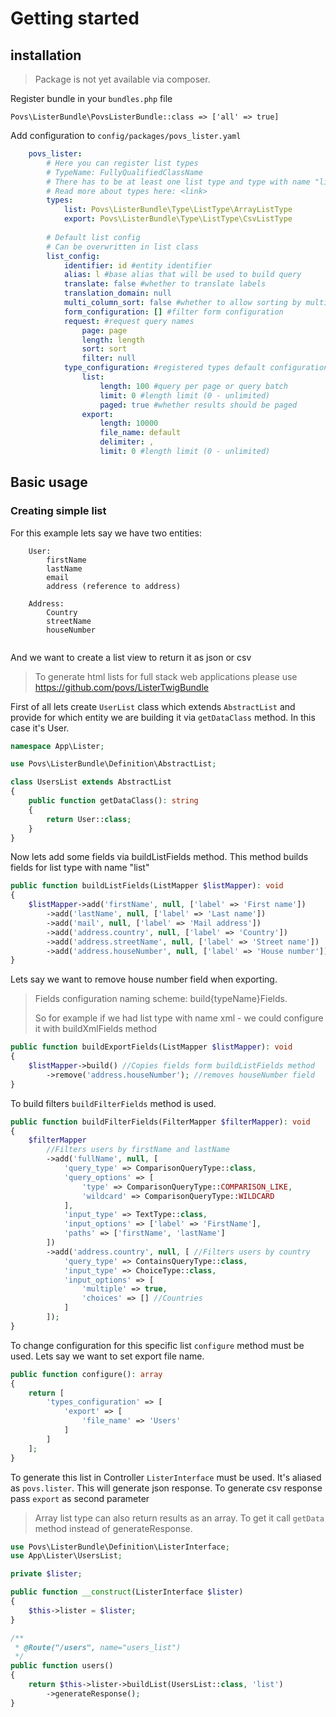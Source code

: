 # Getting started

## installation

>Package is not yet available via composer.

Register bundle in your `bundles.php` file

```
Povs\ListerBundle\PovsListerBundle::class => ['all' => true]
```

Add configuration to `config/packages/povs_lister.yaml`

``` yaml
    povs_lister:
        # Here you can register list types
        # TypeName: FullyQualifiedClassName
        # There has to be at least one list type and type with name "list" is required
        # Read more about types here: <link> 
        types:
            list: Povs\ListerBundle\Type\ListType\ArrayListType
            export: Povs\ListerBundle\Type\ListType\CsvListType
    
        # Default list config
        # Can be overwritten in list class
        list_config:
            identifier: id #entity identifier
            alias: l #base alias that will be used to build query
            translate: false #whether to translate labels
            translation_domain: null
            multi_column_sort: false #whether to allow sorting by multiple columns
            form_configuration: [] #filter form configuration
            request: #request query names
                page: page 
                length: length
                sort: sort
                filter: null
            type_configuration: #registered types default configuration
                list:
                    length: 100 #query per page or query batch
                    limit: 0 #length limit (0 - unlimited)
                    paged: true #whether results should be paged
                export:
                    length: 10000
                    file_name: default
                    delimiter: ,
                    limit: 0 #length limit (0 - unlimited)
```

## Basic usage

### Creating simple list

For this example lets say we have two entities:

```
    User:
        firstName
        lastName
        email
        address (reference to address)

    Address:
        Country        
        streetName
        houseNumber
        
```

And we want to create a list view to return it as json or csv

> To generate html lists for full stack web applications please use https://github.com/povs/ListerTwigBundle

First of all lets create `UserList` class which extends `AbstractList` and provide for 
which entity we are building it via `getDataClass` method. In this case it's User.
``` php
namespace App\Lister;

use Povs\ListerBundle\Definition\AbstractList;

class UsersList extends AbstractList
{
    public function getDataClass(): string
    {
        return User::class;
    }
}
```

Now lets add some fields via buildListFields method. 
This method builds fields for list type with name "list"

``` php
public function buildListFields(ListMapper $listMapper): void
{
    $listMapper->add('firstName', null, ['label' => 'First name'])
        ->add('lastName', null, ['label' => 'Last name'])
        ->add('mail', null, ['label' => 'Mail address'])
        ->add('address.country', null, ['label' => 'Country'])
        ->add('address.streetName', null, ['label' => 'Street name'])
        ->add('address.houseNumber', null, ['label' => 'House number']);
}
```

Lets say we want to remove house number field when exporting.

> Fields configuration naming scheme: build{typeName}Fields.
>
> So for example if we had list type with name xml - we could configure it with buildXmlFields method 

``` php
public function buildExportFields(ListMapper $listMapper): void
{
    $listMapper->build() //Copies fields form buildListFields method
        ->remove('address.houseNumber'); //removes houseNumber field
}
```

To build filters `buildFilterFields` method is used.

``` php
public function buildFilterFields(FilterMapper $filterMapper): void
{
    $filterMapper
        //Filters users by firstName and lastName
        ->add('fullName', null, [
            'query_type' => ComparisonQueryType::class,
            'query_options' => [
                'type' => ComparisonQueryType::COMPARISON_LIKE,
                'wildcard' => ComparisonQueryType::WILDCARD
            ],
            'input_type' => TextType::class,
            'input_options' => ['label' => 'FirstName'],
            'paths' => ['firstName', 'lastName']
        ])
        ->add('address.country', null, [ //Filters users by country
            'query_type' => ContainsQueryType::class,
            'input_type' => ChoiceType::class,
            'input_options' => [
                'multiple' => true,
                'choices' => [] //Countries
            ]
        ]);
}
```

To change configuration for this specific list `configure` method must be used.
Lets say we want to set export file name.

``` php 
public function configure(): array
{
    return [
        'types_configuration' => [
            'export' => [
                'file_name' => 'Users'
            ]
        ]
    ];
}
```

To generate this list in Controller `ListerInterface` must be used. It's aliased as `povs.lister`.
This will generate json response. To generate csv response pass `export` as second parameter

> Array list type can also return results as an array. To get it call `getData` method instead of generateResponse. 

``` php 
use Povs\ListerBundle\Definition\ListerInterface;
use App\Lister\UsersList;

private $lister;

public function __construct(ListerInterface $lister) 
{
    $this->lister = $lister;
}

/**
 * @Route("/users", name="users_list")
 */
public function users()
{
    return $this->lister->buildList(UsersList::class, 'list')
        ->generateResponse();
}
```